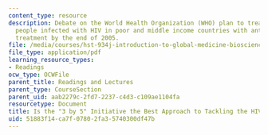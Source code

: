 ```yaml
---
content_type: resource
description: Debate on the World Health Organization (WHO) plan to treat 3 million
  people infected with HIV in poor and middle income countries with antiretroviral
  treatment by the end of 2005.
file: /media/courses/hst-934j-introduction-to-global-medicine-bioscience-technologies-disparities-strategies-spring-2010/51883f14ca7f07802fa35740300df47b_MITHST_934JS10_ses12_3by5.pdf
file_type: application/pdf
learning_resource_types:
- Readings
ocw_type: OCWFile
parent_title: Readings and Lectures
parent_type: CourseSection
parent_uid: aab2279c-2fd7-2237-c4d3-c109ae1104fa
resourcetype: Document
title: Is the "3 by 5" Initiative the Best Approach to Tackling the HIV Pandemic?
uid: 51883f14-ca7f-0780-2fa3-5740300df47b
---
```

